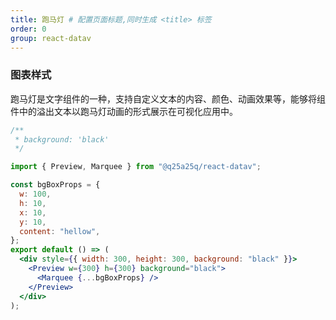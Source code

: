 ```yaml
---
title: 跑马灯 # 配置页面标题,同时生成 <title> 标签
order: 0
group: react-datav
---
```


### 图表样式

跑马灯是文字组件的一种，支持自定义文本的内容、颜色、动画效果等，能够将组件中的溢出文本以跑马灯动画的形式展示在可视化应用中。

```jsx
/**
 * background: 'black'
 */

import { Preview, Marquee } from "@q25a25q/react-datav";

const bgBoxProps = {
  w: 100,
  h: 10,
  x: 10,
  y: 10,
  content: "hellow",
};
export default () => (
  <div style={{ width: 300, height: 300, background: "black" }}>
    <Preview w={300} h={300} background="black">
      <Marquee {...bgBoxProps} />
    </Preview>
  </div>
);
```
